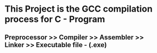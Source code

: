 # This Project is the GCC compilation process for C - Program

## Preprocessor >> Compiler >> Assembler >> Linker >> Executable file - (.exe)
